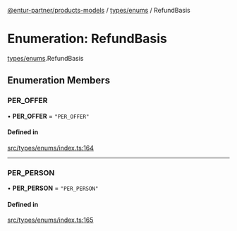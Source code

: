 [@entur-partner/products-models](../README.md) / [types/enums](../modules/types_enums.md) / RefundBasis

# Enumeration: RefundBasis

[types/enums](../modules/types_enums.md).RefundBasis

## Enumeration Members

### PER\_OFFER

• **PER\_OFFER** = ``"PER_OFFER"``

#### Defined in

[src/types/enums/index.ts:164](https://github.com/entur/products-models/blob/main/src/types/enums/index.ts#L164)

___

### PER\_PERSON

• **PER\_PERSON** = ``"PER_PERSON"``

#### Defined in

[src/types/enums/index.ts:165](https://github.com/entur/products-models/blob/main/src/types/enums/index.ts#L165)
